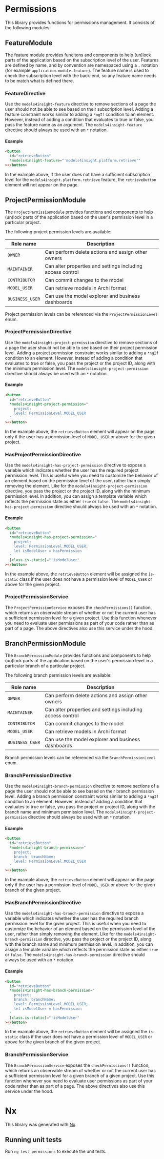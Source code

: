 # Permissions

This library provides functions for permissions management. It consists of the following modules:

## FeatureModule

The feature module provides funcitons and components to help (un)lock parts of the application based on the subscription level of the user.
Features are defined by name, and by convention are namespaced using a `.` notation (for example `application.module.feature`).
The feature name is used to check the subscription level with the back-end, so any feature name needs to be match what is defined there.

### FeatureDirective

Use the `models4insight-feature` directive to remove sections of a page the user should not be able to see based on their subscription level.
Adding a feature constraint works similar to adding a `*ngIf` condition to an element.
However, instead of adding a condition that evaluates to true or false, you pass the feature name as an argument.
The `models4insight-feature` directive should always be used with an `*` notation.

#### Example

```html
<button
  id="retrieveButton"
  *models4insight-feature="'models4insight.platform.retrieve'"
></button>
```

In the example above, if the user does not have a sufficient subscription level for the `models4insight.platform.retrieve` feature, the `retrieveButton` element will not appear on the page.

## ProjectPermissionModule

The `ProjectPermissionModule` provides functions and components to help (un)lock parts of the application based on the user's permission level in a particular project.

The following project permission levels are available:

| Role name       | Description                                                |
| --------------- | ---------------------------------------------------------- |
| `OWNER`         | Can perform delete actions and assign other owners         |
| `MAINTAINER`    | Can alter properties and settings including access control |
| `CONTRIBUTOR`   | Can commit changes to the model                            |
| `MODEL_USER`    | Can retrieve models in Archi format                        |
| `BUSINESS_USER` | Can use the model explorer and business dashboards         |

Project permission levels can be referenced via the `ProjectPermissionLevel` enum.

### ProjectPermissionDirective

Use the `models4insight-project-permission` directive to remove sections of a page the user should not be able to see based on their project permission level.
Adding a project permission constraint works similar to adding a `*ngIf` condition to an element.
However, instead of adding a condition that evaluates to true or false, you pass the project or the project ID, along with the minimum permission level.
The `models4insight-project-permission` directive should always be used with an `*` notation.

#### Example

```html
<button
  id="retrieveButton"
  *models4insight-project-permission="
    project;
    level: PermissionLevel.MODEL_USER
  "
></button>
```

In the example above, the `retrieveButton` element will appear on the page only if the user has a permission level of `MODEL_USER` or above for the given project.

### HasProjectPermissionDirective

Use the `models4insight-has-project-permission` directive to expose a variable which indicates whether the user has the required project permission level.
This is useful when you need to customize the behavior of an element based on the permission level of the user, rather than simply removing the element.
Like for the `models4insight-project-permission` directive, you pass the project or the project ID, along with the minimum permission level.
In addition, you can assign a template variable which reflects the permission state as either `true` or `false`.
The `models4insight-has-project-permission` directive should always be used with an `*` notation.

#### Example

```html
<button
  id="retrieveButton"
  *models4insight-has-project-permission="
    project;
    level: PermissionLevel.MODEL_USER;
    let isModelUser = hasPermission
  "
  [class.is-static]="!isModelUser"
></button>
```

In the example above, the `retrieveButton` element will be assigned the `is-static` class if the user does not have a permission level of `MODEL_USER` or above for the given project.

### ProjectPermissionService

The `ProjectPermissionService` exposes the `checkPermissions()` function, which returns an observable stream of whether or not the current user has a sufficient permission level for a given project. Use this function whenever you need to evaluate user permissions as part of your code rather than as part of a page. The above directives also use this service under the hood.

## BranchPermissionModule

The `BranchPermissionModule` provides functions and components to help (un)lock parts of the application based on the user's permission level in a particular branch of a particular project.

The following branch permission levels are available:

| Role name       | Description                                                |
| --------------- | ---------------------------------------------------------- |
| `OWNER`         | Can perform delete actions and assign other owners         |
| `MAINTAINER`    | Can alter properties and settings including access control |
| `CONTRIBUTOR`   | Can commit changes to the model                            |
| `MODEL_USER`    | Can retrieve models in Archi format                        |
| `BUSINESS_USER` | Can use the model explorer and business dashboards         |

Branch permission levels can be referenced via the `BranchPermissionLevel` enum.

### BranchPermissionDirective

Use the `models4insight-branch-permission` directive to remove sections of a page the user should not be able to see based on their branch permission level.
Adding a branch permission constraint works similar to adding a `*ngIf` condition to an element.
However, instead of adding a condition that evaluates to true or false, you pass the project or project ID, along with the branch name and minimum permission level.
The `models4insight-project-permission` directive should always be used with an `*` notation.

#### Example

```html
<button
  id="retrieveButton"
  *models4insight-branch-permission="
    project;
    branch: branchName;
    level: PermissionLevel.MODEL_USER
  "
></button>
```

In the example above, the `retrieveButton` element will appear on the page only if the user has a permission level of `MODEL_USER` or above for the given branch of the given project.

### HasBranchPermissionDirective

Use the `models4insight-has-branch-permission` directive to expose a variable which indicates whether the user has the required branch permission level for the given project.
This is useful when you need to customize the behavior of an element based on the permission level of the user, rather than simply removing the element.
Like for the `models4insight-branch-permission` directive, you pass the project or the project ID, along with the branch name and minimum permission level.
In addition, you can assign a template variable which reflects the permission state as either `true` or `false`.
The `models4insight-has-branch-permission` directive should always be used with an `*` notation.

#### Example

```html
<button
  id="retrieveButton"
  *models4insight-has-branch-permission="
    project;
    branch: branchName;
    level: PermissionLevel.MODEL_USER;
    let isModelUser = hasPermission
  "
  [class.is-static]="!isModelUser"
></button>
```

In the example above, the `retrieveButton` element will be assigned the `is-static` class if the user does not have a permission level of `MODEL_USER` or above for the given branch of the given project.

### BranchPermissionService

The `BranchPermissionService` exposes the `checkPermissions()` function, which returns an observable stream of whether or not the current user has a sufficient permission level for a given branch of a given project. Use this function whenever you need to evaluate user permissions as part of your code rather than as part of a page. The above directives also use this service under the hood.

# Nx

This library was generated with [Nx](https://nx.dev).

## Running unit tests

Run `ng test permissions` to execute the unit tests.
